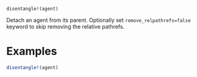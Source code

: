 ```
disentangle!(agent)
```

Detach an agent from its parent. Optionally set `remove_relpathrefs=false` keyword to skip removing the relative pathrefs.

# Examples

```julia
disentangle!(agent)
```
